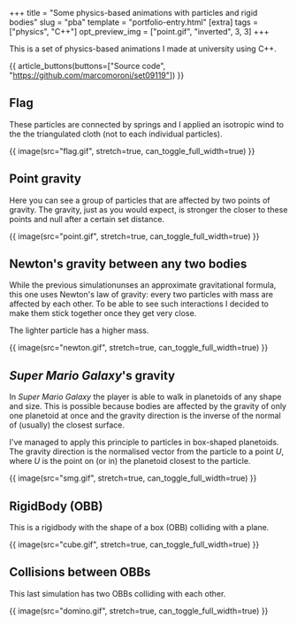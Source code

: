 +++
title = "Some physics-based animations with particles and rigid bodies"
slug = "pba"
template = "portfolio-entry.html"
[extra]
tags = ["physics", "C++"]
opt_preview_img = ["point.gif", "inverted", 3, 3]
+++

This is a set of physics-based animations I made at university using C++.

{{ article_buttons(buttons=["Source code", "https://github.com/marcomoroni/set09119"]) }}

## Flag

These particles are connected by springs and I applied an isotropic wind to the the triangulated cloth (not to each individual particles).

{{ image(src="flag.gif", stretch=true, can_toggle_full_width=true) }}

## Point gravity

Here you can see a group of particles that are affected by two points of gravity. The gravity, just as you would expect, is stronger the closer to these points and null after a certain set distance.

{{ image(src="point.gif", stretch=true, can_toggle_full_width=true) }}

## Newton's gravity between any two bodies

While the previous simulationunses an approximate gravitational formula, this one uses Newton's law of gravity: every two particles with mass are affected by each other. To be able to see such interactions I decided to make them stick together once they get very close.

The lighter particle has a higher mass.

{{ image(src="newton.gif", stretch=true, can_toggle_full_width=true) }}

## *Super Mario Galaxy*'s gravity

In *Super Mario Galaxy* the player is able to walk in planetoids of any shape and size. This is possible because bodies are affected by the gravity of only one planetoid at once and the gravity direction is the inverse of the normal of (usually) the closest surface.

I've managed to apply this principle to particles in box-shaped planetoids. The gravity direction is the normalised vector from the particle to a point *U*, where *U* is the point on (or in) the planetoid closest to the particle.

{{ image(src="smg.gif", stretch=true, can_toggle_full_width=true) }}

## RigidBody (OBB)

This is a rigidbody with the shape of a box (OBB) colliding with a plane.

{{ image(src="cube.gif", stretch=true, can_toggle_full_width=true) }}

## Collisions between OBBs

This last simulation has two OBBs colliding with each other.

{{ image(src="domino.gif", stretch=true, can_toggle_full_width=true) }}
